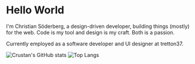 # Hello World

I'm Christian Söderberg, a design-driven developer, building things (mostly) for the web. Code is my tool and design is my craft. Both is a passion.

Currently employed as a software developer and UI designer at tretton37.

![Crustan's GitHub stats](https://github-readme-stats.vercel.app/api?username=Crustan&layout=compact) 
![Top Langs](https://github-readme-stats.vercel.app/api/top-langs/?username=Crustan&layout=compact&hide=ruby)

